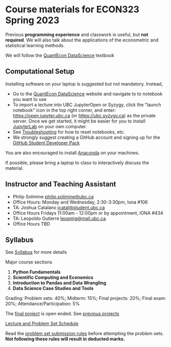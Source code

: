 # Course materials for ECON323 Spring 2023

Previous **programming experience** and classwork is useful, but **not required**.  We will also talk about the applications of the econometric and statistical learning methods.

We will follow the [QuantEcon DataScience](https://datascience.quantecon.org/) textbook

## Computational Setup

Installing software on your laptop is suggested but not mandatory. Instead,
- Go to the [QuantEcon DataScience](https://datascience.quantecon.org/) website and navigate to to notebook you want to use
- To import a lecture into UBC JupyterOpen or Syzygy, click the "launch notebook" icon in the top right corner, and enter: https://open.jupyter.ubc.ca (or https://ubc.syzygy.ca) as the private server. Once we get started, it might be easier for you to install [JupyterLab](https://jupyter.org/) on your own computer.
- See [Troubleshooting](https://datascience.quantecon.org/introduction/troubleshooting.html) for how to reset notebooks, etc.
- We strongly suggest creating a GitHub account and signing up for the [GitHub Student Developer Pack](https://education.github.com/pack/)

You are also encouraged to install [Anaconda](https://www.anaconda.com/) on your machines.

If possible, please bring a laptop to class to interactively discuss the material.

## Instructor and Teaching Assistant
- Philip Solimine [philip.solimine@ubc.ca](mailto:philip.solimine@ubc.ca)
- Office Hours: Monday and Wednesday, 2:30-3:30pm, Iona #106
- TA: Joshua Catalano [jcatal@student.ubc.ca](mailto:jcatal@student.ubc.ca)
- Office Hours Fridays 11:00am - 12:00pm or by appointment, IONA #434
- TA: Leopoldo Gutierre [leopmig@mail.ubc.ca](mailto:leopmig@mail.ubc.ca)
- Office Hours TBD

## Syllabus
See [Syllabus](syllabus.md) for more details

Major course sections
1. **Python Fundamentals**
2. **Scientific Computing and Economics**
3. **Introduction to Pandas and Data Wrangling**
4. **Data Science Case Studies and Tools**

Grading: Problem sets: 40%; Midterm: 15%; Final projects: 20%; Final exam: 20%; Attendance/Participation: 5%

The [final project](final_project.md) is open ended. See [previous projects](https://datascience.quantecon.org/theme/projects.html)

[Lecture and Problem Set Schedule](schedule.md)

Read the [problem set submission rules](problemsetrules.md) before attempting the problem sets. **Not following these rules will result in deducted marks.**
